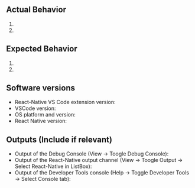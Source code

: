 ## Actual Behavior
1. 
2. 

## Expected Behavior
1. 
2. 

## Software versions
- React-Native VS Code extension version: 
- VSCode version: 
- OS platform and version: 
- React Native version: 

## Outputs (Include if relevant)
- Output of the Debug Console (View -> Toogle Debug Console): 
- Output of the React-Native output channel (View -> Toogle Output -> Select React-Native in ListBox): 
- Output of the Developer Tools console (Help -> Toggle Developer Tools -> Select Console tab): 
